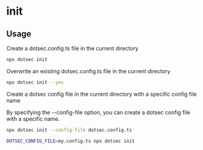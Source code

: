 # init

## Usage

Create a dotsec.config.ts file in the current directory

```sh
npx dotsec init
```

Overwrite an existing dotsec.config.ts file in the current directory

```sh
npx dotsec init --yes
```

Create a dotsec config file in the current directory with a specific config file name

By specifying the --config-file option, you can create a dotsec config file with a specific name.

```sh
npx dotsec init --config-file dotsec.config.ts
```

```sh
DOTSEC_CONFIG_FILE=my.config.ts npx dotsec init
```
